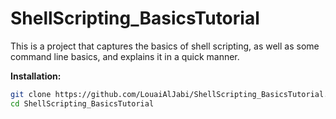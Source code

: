 # ShellScripting_BasicsTutorial
This is a project that captures the basics of shell scripting, as well as some command line basics, and explains it in a quick manner. 


**Installation:**
```bash
git clone https://github.com/LouaiAlJabi/ShellScripting_BasicsTutorial.git
cd ShellScripting_BasicsTutorial
```
